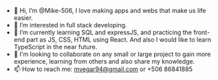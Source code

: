 - 👋 Hi, I’m @Mike-506, I love making apps and webs that make us life easier.
- 👀 I’m interested in full stack developing.
- 🌱 I’m currently learning SQL and expressJS, and practicing the front-end part as JS, CSS, HTML using React. And also I would like to learn TypeScript in the near future.
- 💞️ I'm looking to collaborate on any small or large project to gain more experience, learning from others and also share my knowledge.
- 📫 How to reach me: mvegar94@gmail.com or +506 86841885

<!---
Mike-506/Mike-506 is a ✨ special ✨ repository because its `README.md` (this file) appears on your GitHub profile.
You can click the Preview link to take a look at your changes.
--->
